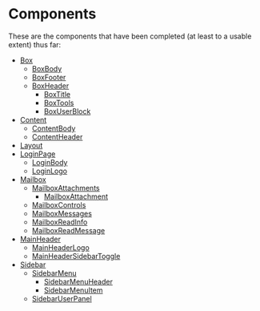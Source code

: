 Components
==========

These are the components that have been completed (at least to a usable extent) thus far:

 - [Box](box.md)
   - [BoxBody](box.md#boxbody)
   - [BoxFooter](box.md#boxfooter)
   - [BoxHeader](box.md#boxheader)
     - [BoxTitle](box.md#boxtitle)
     - [BoxTools](box.md#boxtools)
     - [BoxUserBlock](box.md#boxuserblock)
 - [Content](content.md)
   - [ContentBody](content.md#contentbody)
   - [ContentHeader](content.md#contentheader)
 - [Layout](layout.md)
 - [LoginPage](login.md)
   - [LoginBody](login.md#loginbody)
   - [LoginLogo](login.md#loginlogo)
 - [Mailbox](mailbox.md)
   - [MailboxAttachments](mailbox.md#mailboxattachments)
     - [MailboxAttachment](mailbox.md#mailboxattachment)
   - [MailboxControls](mailbox.md#mailboxcontrols)
   - [MailboxMessages](mailbox.md#mailboxmessages)
   - [MailboxReadInfo](mailbox.md#mailboxreadinfo)
   - [MailboxReadMessage](mailbox.md#mailboxreadmessage)
 - [MainHeader](main-header.md)
   - [MainHeaderLogo](main-header.md#mainheaderlogo)
   - [MainHeaderSidebarToggle](main-header.md#mainheadersidebartoggle)
 - [Sidebar](sidebar.md)
   - [SidebarMenu](sidebar.md#sidebarmenu)
     - [SidebarMenuHeader](sidebar.md#sidebarmenuheader)
     - [SidebarMenuItem](sidebar.md#sidebarmenuitem)
   - [SidebarUserPanel](sidebar.md#sidebaruserpanel)
